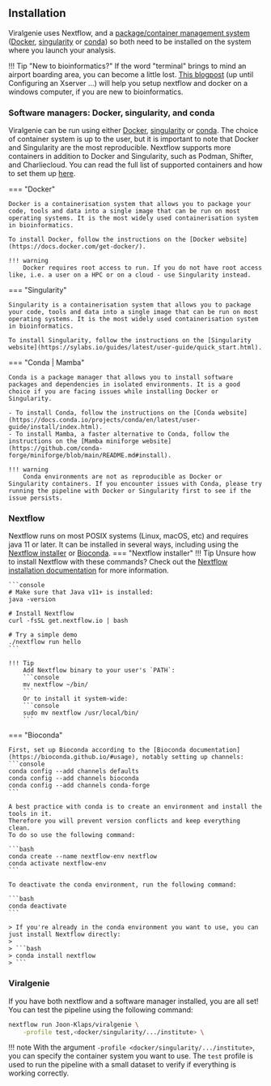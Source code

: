 ## Installation

Viralgenie uses Nextflow, and a [package/container management system](https://www.nextflow.io/docs/latest/container.html#containers) ([Docker](https://www.docker.com/resources/what-container/), [singularity](https://docs.sylabs.io/guides/latest/user-guide/introduction.html) or [conda](https://docs.conda.io/en/latest/)) so both need to be installed on the system where you launch your analysis.

!!! Tip "New to bioinformatics?"
    If the word "terminal" brings to mind an airport boarding area, you can become a little lost. [This blogpost](https://www.nextflow.io/blog/2021/setup-nextflow-on-windows.html) (up until Configuring an Xserver ...) will help you setup nextflow and docker on a windows computer, if you are new to bioinformatics.

### Software managers: Docker, singularity, and conda

Viralgenie can be run using either [Docker](https://www.docker.com/resources/what-container/), [singularity](https://docs.sylabs.io/guides/latest/user-guide/introduction.html) or [conda](https://docs.conda.io/en/latest/). The choice of container system is up to the user, but it is important to note that Docker and Singularity are the most reproducible. Nextflow supports more containers in addition to Docker and Singularity, such as Podman, Shifter, and Charliecloud. You can read the full list of supported containers and how to set them up [here](https://www.nextflow.io/docs/latest/container.html#containers).

=== "Docker"

    Docker is a containerisation system that allows you to package your code, tools and data into a single image that can be run on most operating systems. It is the most widely used containerisation system in bioinformatics.

    To install Docker, follow the instructions on the [Docker website](https://docs.docker.com/get-docker/).

    !!! warning
        Docker requires root access to run. If you do not have root access like, i.e. a user on a HPC or on a cloud - use Singularity instead.

=== "Singularity"

    Singularity is a containerisation system that allows you to package your code, tools and data into a single image that can be run on most operating systems. It is the most widely used containerisation system in bioinformatics.

    To install Singularity, follow the instructions on the [Singularity website](https://sylabs.io/guides/latest/user-guide/quick_start.html).


=== "Conda | Mamba"

    Conda is a package manager that allows you to install software packages and dependencies in isolated environments. It is a good choice if you are facing issues while installing Docker or Singularity.

    - To install Conda, follow the instructions on the [Conda website](https://docs.conda.io/projects/conda/en/latest/user-guide/install/index.html).
    - To install Mamba, a faster alternative to Conda, follow the instructions on the [Mamba miniforge website](https://github.com/conda-forge/miniforge/blob/main/README.md#install).

    !!! warning
        Conda environments are not as reproducible as Docker or Singularity containers. If you encounter issues with Conda, please try running the pipeline with Docker or Singularity first to see if the issue persists.



### Nextflow

Nextflow runs on most POSIX systems (Linux, macOS, etc) and requires java 11 or later. It can be installed in several ways, including using the [Nextflow installer](https://www.nextflow.io/docs/latest/getstarted.html#installation) or [Bioconda](https://bioconda.github.io/).
=== "Nextflow installer"
    !!! Tip
        Unsure how to install Nextflow with these commands? Check out the [Nextflow installation documentation](https://www.nextflow.io/docs/latest/getstarted.html#installation) for more information.

    ```console
    # Make sure that Java v11+ is installed:
    java -version

    # Install Nextflow
    curl -fsSL get.nextflow.io | bash

    # Try a simple demo
    ./nextflow run hello
    ```

    !!! Tip
        Add Nextflow binary to your user's `PATH`:
        ```console
        mv nextflow ~/bin/
        ```
        Or to install it system-wide:
        ```console
        sudo mv nextflow /usr/local/bin/
        ```
=== "Bioconda"

    First, set up Bioconda according to the [Bioconda documentation](https://bioconda.github.io/#usage), notably setting up channels:
    ```console
    conda config --add channels defaults
    conda config --add channels bioconda
    conda config --add channels conda-forge
    ```

    A best practice with conda is to create an environment and install the tools in it.
    Therefore you will prevent version conflicts and keep everything clean.
    To do so use the following command:

    ```bash
    conda create --name nextflow-env nextflow
    conda activate nextflow-env
    ```

    To deactivate the conda environment, run the following command:

    ```bash
    conda deactivate
    ```

    > If you're already in the conda environment you want to use, you can just install Nextflow directly:
    >
    > ```bash
    > conda install nextflow
    > ```

### Viralgenie

If you have both nextflow and a software manager installed, you are all set! You can test the pipeline using the following command:

```bash
nextflow run Joon-Klaps/viralgenie \
    -profile test,<docker/singularity/.../institute> \
```
!!! note
    With the argument `-profile <docker/singularity/.../institute>`, you can specify the container system you want to use. The `test` profile is used to run the pipeline with a small dataset to verify if everything is working correctly.
